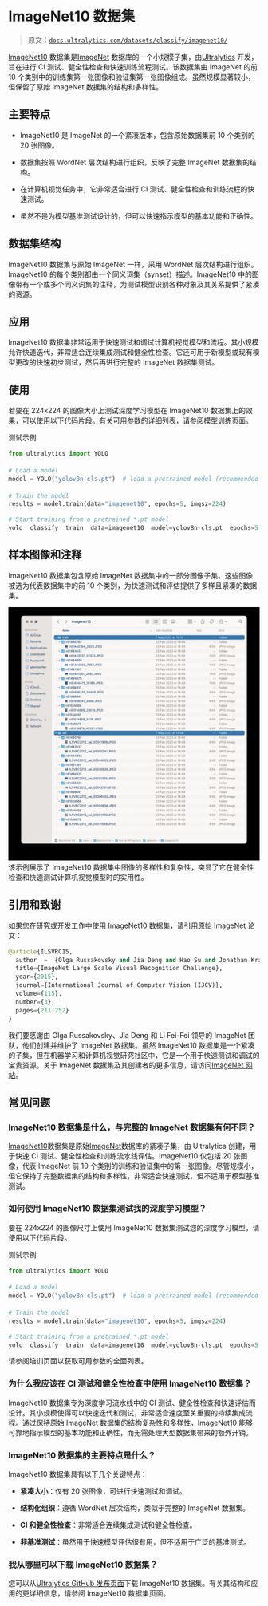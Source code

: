 # ImageNet10 数据集

> 原文：[`docs.ultralytics.com/datasets/classify/imagenet10/`](https://docs.ultralytics.com/datasets/classify/imagenet10/)

[ImageNet10](https://github.com/ultralytics/assets/releases/download/v0.0.0/imagenet10.zip) 数据集是[ImageNet](https://www.image-net.org/) 数据库的一个小规模子集，由[Ultralytics](https://ultralytics.com) 开发，旨在进行 CI 测试、健全性检查和快速训练流程测试。该数据集由 ImageNet 的前 10 个类别中的训练集第一张图像和验证集第一张图像组成。虽然规模显著较小，但保留了原始 ImageNet 数据集的结构和多样性。

## 主要特点

+   ImageNet10 是 ImageNet 的一个紧凑版本，包含原始数据集前 10 个类别的 20 张图像。

+   数据集按照 WordNet 层次结构进行组织，反映了完整 ImageNet 数据集的结构。

+   在计算机视觉任务中，它非常适合进行 CI 测试、健全性检查和训练流程的快速测试。

+   虽然不是为模型基准测试设计的，但可以快速指示模型的基本功能和正确性。

## 数据集结构

ImageNet10 数据集与原始 ImageNet 一样，采用 WordNet 层次结构进行组织。ImageNet10 的每个类别都由一个同义词集（synset）描述。ImageNet10 中的图像带有一个或多个同义词集的注释，为测试模型识别各种对象及其关系提供了紧凑的资源。

## 应用

ImageNet10 数据集非常适用于快速测试和调试计算机视觉模型和流程。其小规模允许快速迭代，非常适合连续集成测试和健全性检查。它还可用于新模型或现有模型更改的快速初步测试，然后再进行完整的 ImageNet 数据集测试。

## 使用

若要在 224x224 的图像大小上测试深度学习模型在 ImageNet10 数据集上的效果，可以使用以下代码片段。有关可用参数的详细列表，请参阅模型训练页面。

测试示例

```py
from ultralytics import YOLO

# Load a model
model = YOLO("yolov8n-cls.pt")  # load a pretrained model (recommended for training)

# Train the model
results = model.train(data="imagenet10", epochs=5, imgsz=224) 
```

```py
# Start training from a pretrained *.pt model
yolo  classify  train  data=imagenet10  model=yolov8n-cls.pt  epochs=5  imgsz=224 
```

## 样本图像和注释

ImageNet10 数据集包含原始 ImageNet 数据集中的一部分图像子集。这些图像被选为代表数据集中的前 10 个类别，为快速测试和评估提供了多样且紧凑的数据集。

![数据集样本图像](img/0f66e25ed32aceb8ff71e50171519438.png) 该示例展示了 ImageNet10 数据集中图像的多样性和复杂性，突显了它在健全性检查和快速测试计算机视觉模型时的实用性。

## 引用和致谢

如果您在研究或开发工作中使用 ImageNet10 数据集，请引用原始 ImageNet 论文：

```py
@article{ILSVRC15,
  author  =  {Olga Russakovsky and Jia Deng and Hao Su and Jonathan Krause and Sanjeev Satheesh and Sean Ma and Zhiheng Huang and Andrej Karpathy and Aditya Khosla and Michael Bernstein and Alexander C. Berg and Li Fei-Fei},
  title={ImageNet Large Scale Visual Recognition Challenge},
  year={2015},
  journal={International Journal of Computer Vision (IJCV)},
  volume={115},
  number={3},
  pages={211-252}
} 
```

我们要感谢由 Olga Russakovsky、Jia Deng 和 Li Fei-Fei 领导的 ImageNet 团队，他们创建并维护了 ImageNet 数据集。虽然 ImageNet10 数据集是一个紧凑的子集，但在机器学习和计算机视觉研究社区中，它是一个用于快速测试和调试的宝贵资源。关于 ImageNet 数据集及其创建者的更多信息，请访问[ImageNet 网站](https://www.image-net.org/)。

## 常见问题

### ImageNet10 数据集是什么，与完整的 ImageNet 数据集有何不同？

[ImageNet10](https://github.com/ultralytics/assets/releases/download/v0.0.0/imagenet10.zip)数据集是原始[ImageNet](https://www.image-net.org/)数据库的紧凑子集，由 Ultralytics 创建，用于快速 CI 测试、健全性检查和训练流水线评估。ImageNet10 仅包括 20 张图像，代表 ImageNet 前 10 个类别的训练和验证集中的第一张图像。尽管规模小，但它保持了完整数据集的结构和多样性，非常适合快速测试，但不适用于模型基准测试。

### 如何使用 ImageNet10 数据集测试我的深度学习模型？

要在 224x224 的图像尺寸上使用 ImageNet10 数据集测试您的深度学习模型，请使用以下代码片段。

测试示例

```py
from ultralytics import YOLO

# Load a model
model = YOLO("yolov8n-cls.pt")  # load a pretrained model (recommended for training)

# Train the model
results = model.train(data="imagenet10", epochs=5, imgsz=224) 
```

```py
# Start training from a pretrained *.pt model
yolo  classify  train  data=imagenet10  model=yolov8n-cls.pt  epochs=5  imgsz=224 
```

请参阅培训页面以获取可用参数的全面列表。

### 为什么我应该在 CI 测试和健全性检查中使用 ImageNet10 数据集？

ImageNet10 数据集专为深度学习流水线中的 CI 测试、健全性检查和快速评估而设计。其小规模使得可以快速迭代和测试，非常适合速度至关重要的持续集成流程。通过保持原始 ImageNet 数据集的结构复杂性和多样性，ImageNet10 能够可靠地指示模型的基本功能和正确性，而无需处理大型数据集带来的额外开销。

### ImageNet10 数据集的主要特点是什么？

ImageNet10 数据集具有以下几个关键特点：

+   **紧凑大小**：仅有 20 张图像，可进行快速测试和调试。

+   **结构化组织**：遵循 WordNet 层次结构，类似于完整的 ImageNet 数据集。

+   **CI 和健全性检查**：非常适合连续集成测试和健全性检查。

+   **非基准测试**：虽然用于快速模型评估很有用，但不适用于广泛的基准测试。

### 我从哪里可以下载 ImageNet10 数据集？

您可以从[Ultralytics GitHub 发布页面](https://github.com/ultralytics/assets/releases/download/v0.0.0/imagenet10.zip)下载 ImageNet10 数据集。有关其结构和应用的更详细信息，请参阅 ImageNet10 数据集页面。
